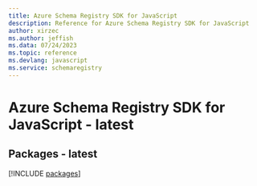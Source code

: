 ```yaml
---
title: Azure Schema Registry SDK for JavaScript
description: Reference for Azure Schema Registry SDK for JavaScript
author: xirzec
ms.author: jeffish
ms.data: 07/24/2023
ms.topic: reference
ms.devlang: javascript
ms.service: schemaregistry
---
```

# Azure Schema Registry SDK for JavaScript - latest
## Packages - latest
[!INCLUDE [packages](schema-registry-index.md)]